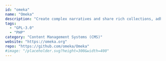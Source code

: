```yaml
---
id: "omeka"
name: "Omeka"
description: "Create complex narratives and share rich collections, adhering to Dublin Core standards with Omeka on your server, designed for scholars, museums, libraries, archives, and enthusiasts."
tags:
  - "GPL-3.0"
  - "PHP"
category: "Content Management Systems (CMS)"
website: "https://omeka.org"
repo: "https://github.com/omeka/Omeka"
#image: "/placeholder.svg?height=300&width=400"
---
```


